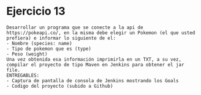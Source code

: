 # Ejercicio 13 
    Desarrollar un programa que se conecte a la api de https://pokeapi.co/, en la misma debe elegir un Pokemon (el que usted prefiera) e informar lo siguiente de el:
    - Nombre (species: name)
    - Tipo de pokemon que es (type)
    - Peso (weight)
    Una vez obtenida esa información imprimirla en un TXT, a su vez, compilar el proyecto de tipo Maven en Jenkins para obtener el jar file.
    ENTREGABLES:
    - Captura de pantalla de consola de Jenkins mostrando los Goals
    - Codigo del proyecto (subido a Github)